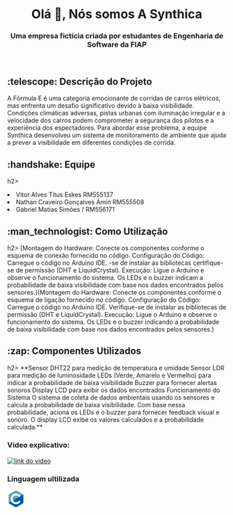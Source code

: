 <h1 align="center">Olá 👋, Nós somos A Synthica</h1>
<h3 align="center">Uma empresa fictícia criada por estudantes de Engenharia de Software da FIAP</h3><br>

<h2> :telescope: Descrição do Projeto</h2> 
<p>A Fórmula E é uma categoria emocionante de corridas de carros elétricos, mas enfrenta um desafio significativo devido à baixa visibilidade. Condições climáticas adversas, pistas urbanas com iluminação irregular e a velocidade dos carros podem comprometer a segurança dos pilotos e a experiência dos espectadores. Para abordar esse problema, a equipe Synthica desenvolveu um sistema de monitoramento de ambiente que ajuda a prever a visibilidade em diferentes condições de corrida.</p>

<h2> :handshake: Equipe</h2>h2> 
<p>
<li>Vitor Alves Titus Eskes RM555137 </li><li> Nathan Craveiro Gonçalves Amin  RM555508 </li><li> Gabriel Matias Simões / RM556171 </li></p>

<h2> :man_technologist: Como Utilização</h2>h2> 
[Montagem do Hardware: Conecte os componentes conforme o esquema de conexão fornecido no código. Configuração do Código: Carregue o código no Arduino IDE. -se de instalar as bibliotecas certifique-se de permissão (DHT e LiquidCrystal). Execução: Ligue o Arduino e observe o funcionamento do sistema. Os LEDs e o buzzer indicam a probabilidade de baixa visibilidade com base nos dados encontrados pelos sensores.](Montagem do Hardware: Conecte os componentes conforme o esquema de ligação fornecido no código. Configuração do Código: Carregue o código no Arduino IDE. Verifique-se de instalar as bibliotecas de permissão (DHT e LiquidCrystal). Execução: Ligue o Arduino e observe o funcionamento do sistema. Os LEDs e o buzzer indicando a probabilidade de baixa visibilidade com base nos dados encontrados pelos sensores.)

<h2> :zap: Componentes Utilizados</h2>h2> 
**Sensor DHT22 para medição de temperatura e umidade Sensor LDR para medição de luminosidade LEDs (Verde, Amarelo e Vermelho) para indicar a probabilidade de baixa visibilidade Buzzer para fornecer alertas sonoros Display LCD para exibir os dados encontrados Funcionamento do Sistema O sistema de coleta de dados ambientais usando os sensores e calcula a probabilidade de baixa visibilidade. Com base nessa probabilidade, aciona os LEDs e o buzzer para fornecer feedback visual e sonoro. O display LCD exibe os valores calculados e a probabilidade calculada.**


<h3 align="left">Vídeo explicativo:</h3>
<p align="left">
<a href="https://www.youtube.com/c/link do video" target="blank"><img align="center" src="https://raw.githubusercontent.com/rahuldkjain/github-profile-readme-generator/master/src/images/icons/Social/youtube.svg" alt="link do video" height="30" width="40" /></a>
</p>

<h3 align="left">Linguagem ultilizada</h3>
<p align="left"> <a href="https://www.cprogramming.com/" target="_blank" rel="noreferrer"> <img src="https://raw.githubusercontent.com/devicons/devicon/master/icons/c/c-original.svg" alt="c" width="40" height="40"/> </a> </p>
